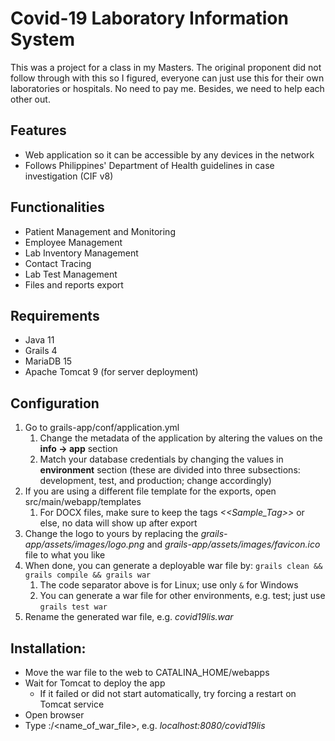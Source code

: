 # Covid-19 Laboratory Information System

This was a project for a class in my Masters. The original proponent did not follow through with this so I figured, everyone can just use this for their own laboratories or hospitals. No need to pay me. Besides, we need to help each other out.

## Features
- Web application so it can be accessible by any devices in the network
- Follows Philippines' Department of Health guidelines in case investigation (CIF v8)

## Functionalities

- Patient Management and Monitoring
- Employee Management
- Lab Inventory Management
- Contact Tracing
- Lab Test Management
- Files and reports export

## Requirements
- Java 11
- Grails 4
- MariaDB 15
- Apache Tomcat 9 (for server deployment)

## Configuration
1. Go to grails-app/conf/application.yml
    1. Change the metadata of the application by altering the values on the **info -> app** section
    1. Match your database credentials by changing the values in **environment** section (these are divided into three subsections: development, test, and production; change accordingly)
1. If you are using a different file template for the exports, open src/main/webapp/templates
    1. For DOCX files, make sure to keep the tags _<<Sample_Tag>>_ or else, no data will show up after export
1. Change the logo to yours by replacing the *grails-app/assets/images/logo.png* and *grails-app/assets/images/favicon.ico* file to what you like
1. When done, you can generate a deployable war file by: `grails clean && grails compile && grails war`
    1. The code separator above is for Linux; use only `&` for Windows
    1. You can generate a war file for other environments, e.g. test; just use `grails test war`
1. Rename the generated war file, e.g. _covid19lis.war_

## Installation:
- Move the war file to the web to CATALINA_HOME/webapps
- Wait for Tomcat to deploy the app
    - If it failed or did not start automatically, try forcing a restart on Tomcat service
- Open browser
- Type <host>:<port>/<name_of_war_file>, e.g. _localhost:8080/covid19lis_
